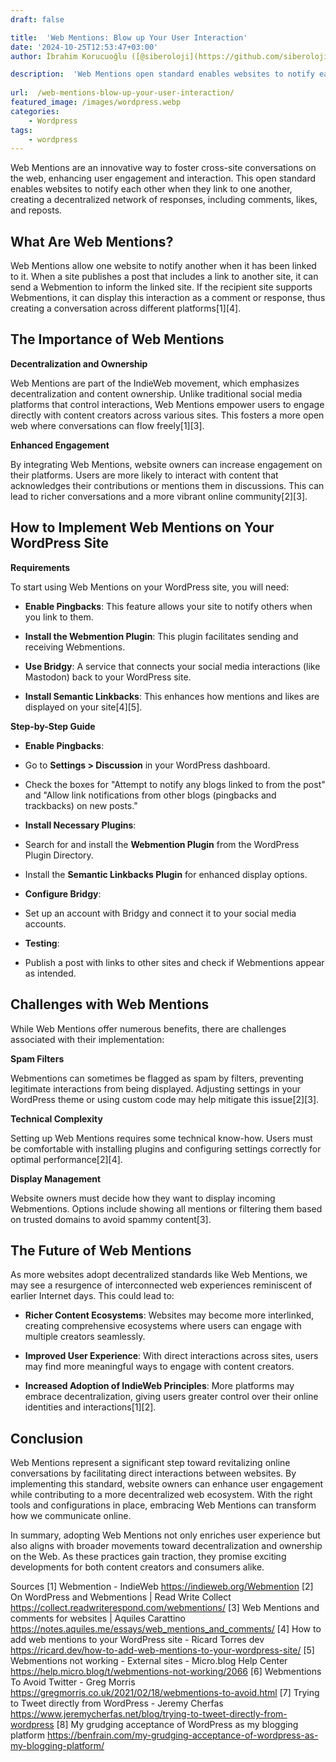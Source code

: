 ```yaml
---
draft: false

title:  'Web Mentions: Blow up Your User Interaction'
date: '2024-10-25T12:53:47+03:00'
author: İbrahim Korucuoğlu ([@siberoloji](https://github.com/siberoloji))

description:  'Web Mentions open standard enables websites to notify each other when they link to one another, creating a decentralized network of responses, including comments, likes, and reposts.' 
 
url:  /web-mentions-blow-up-your-user-interaction/
featured_image: /images/wordpress.webp
categories:
    - Wordpress
tags:
    - wordpress
---
```



Web Mentions are an innovative way to foster cross-site conversations on the web, enhancing user engagement and interaction. This open standard enables websites to notify each other when they link to one another, creating a decentralized network of responses, including comments, likes, and reposts.



## What Are Web Mentions?



Web Mentions allow one website to notify another when it has been linked to it. When a site publishes a post that includes a link to another site, it can send a Webmention to inform the linked site. If the recipient site supports Webmentions, it can display this interaction as a comment or response, thus creating a conversation across different platforms[1][4].



## The Importance of Web Mentions



**Decentralization and Ownership**



Web Mentions are part of the IndieWeb movement, which emphasizes decentralization and content ownership. Unlike traditional social media platforms that control interactions, Web Mentions empower users to engage directly with content creators across various sites. This fosters a more open web where conversations can flow freely[1][3].



**Enhanced Engagement**



By integrating Web Mentions, website owners can increase engagement on their platforms. Users are more likely to interact with content that acknowledges their contributions or mentions them in discussions. This can lead to richer conversations and a more vibrant online community[2][3].



## How to Implement Web Mentions on Your WordPress Site



**Requirements**



To start using Web Mentions on your WordPress site, you will need:


* **Enable Pingbacks**: This feature allows your site to notify others when you link to them.

* **Install the Webmention Plugin**: This plugin facilitates sending and receiving Webmentions.

* **Use Bridgy**: A service that connects your social media interactions (like Mastodon) back to your WordPress site.

* **Install Semantic Linkbacks**: This enhances how mentions and likes are displayed on your site[4][5].




**Step-by-Step Guide**


* **Enable Pingbacks**:



* Go to **Settings &gt; Discussion** in your WordPress dashboard.

* Check the boxes for "Attempt to notify any blogs linked to from the post" and "Allow link notifications from other blogs (pingbacks and trackbacks) on new posts."



* **Install Necessary Plugins**:



* Search for and install the **Webmention Plugin** from the WordPress Plugin Directory.

* Install the **Semantic Linkbacks Plugin** for enhanced display options.



* **Configure Bridgy**:



* Set up an account with Bridgy and connect it to your social media accounts.



* **Testing**:



* Publish a post with links to other sites and check if Webmentions appear as intended.




## Challenges with Web Mentions



While Web Mentions offer numerous benefits, there are challenges associated with their implementation:



**Spam Filters**



Webmentions can sometimes be flagged as spam by filters, preventing legitimate interactions from being displayed. Adjusting settings in your WordPress theme or using custom code may help mitigate this issue[2][3].



**Technical Complexity**



Setting up Web Mentions requires some technical know-how. Users must be comfortable with installing plugins and configuring settings correctly for optimal performance[2][4].



**Display Management**



Website owners must decide how they want to display incoming Webmentions. Options include showing all mentions or filtering them based on trusted domains to avoid spammy content[3].



## The Future of Web Mentions



As more websites adopt decentralized standards like Web Mentions, we may see a resurgence of interconnected web experiences reminiscent of earlier Internet days. This could lead to:


* **Richer Content Ecosystems**: Websites may become more interlinked, creating comprehensive ecosystems where users can engage with multiple creators seamlessly.

* **Improved User Experience**: With direct interactions across sites, users may find more meaningful ways to engage with content creators.

* **Increased Adoption of IndieWeb Principles**: More platforms may embrace decentralization, giving users greater control over their online identities and interactions[1][2].




## Conclusion



Web Mentions represent a significant step toward revitalizing online conversations by facilitating direct interactions between websites. By implementing this standard, website owners can enhance user engagement while contributing to a more decentralized web ecosystem. With the right tools and configurations in place, embracing Web Mentions can transform how we communicate online.



In summary, adopting Web Mentions not only enriches user experience but also aligns with broader movements toward decentralization and ownership on the Web. As these practices gain traction, they promise exciting developments for both content creators and consumers alike.



Sources [1] Webmention - IndieWeb <a href="https://indieweb.org/Webmention" target="_blank" rel="noopener" title="">https://indieweb.org/Webmention</a> [2] On WordPress and Webmentions | Read Write Collect https://collect.readwriterespond.com/webmentions/ [3] Web Mentions and comments for websites | Aquiles Carattino https://notes.aquiles.me/essays/web_mentions_and_comments/ [4] How to add web mentions to your WordPress site - Ricard Torres dev https://ricard.dev/how-to-add-web-mentions-to-your-wordpress-site/ [5] Webmentions not working - External sites - Micro.blog Help Center https://help.micro.blog/t/webmentions-not-working/2066 [6] Webmentions To Avoid Twitter - Greg Morris https://gregmorris.co.uk/2021/02/18/webmentions-to-avoid.html [7] Trying to Tweet directly from WordPress - Jeremy Cherfas https://www.jeremycherfas.net/blog/trying-to-tweet-directly-from-wordpress [8] My grudging acceptance of WordPress as my blogging platform https://benfrain.com/my-grudging-acceptance-of-wordpress-as-my-blogging-platform/
